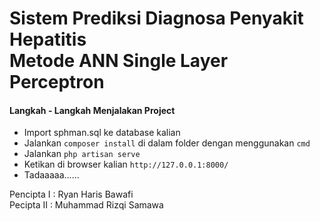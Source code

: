 # Sistem Prediksi Diagnosa Penyakit Hepatitis <br> Metode ANN Single Layer Perceptron

#### Langkah - Langkah Menjalakan Project

* Import sphman.sql ke database kalian
* Jalankan `composer install` di dalam folder dengan menggunakan `cmd`
* Jalankan `php artisan serve`
* Ketikan di browser kalian `http://127.0.0.1:8000/`
* Tadaaaaa......

Pencipta I : Ryan Haris Bawafi <br>
Pecipta II : Muhammad Rizqi Samawa
